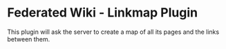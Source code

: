 # Federated Wiki - Linkmap Plugin

This plugin will ask the server to create a map of all its pages and the links between them.
